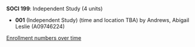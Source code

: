 **SOCI 199**: Independent Study (4 units)

- **001** (Independent Study) (time and location TBA) by Andrews, Abigail Leslie (A09746224)

[Enrollment numbers over time](./SOCI199.tsv)
